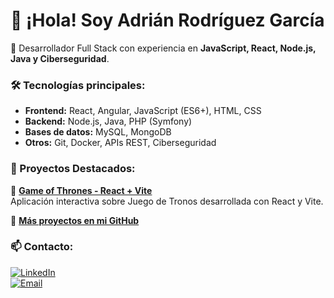 # 👋 ¡Hola! Soy Adrián Rodríguez García  
🚀 Desarrollador Full Stack con experiencia en **JavaScript, React, Node.js, Java y Ciberseguridad**.  

### 🛠️ Tecnologías principales:
- **Frontend:** React, Angular, JavaScript (ES6+), HTML, CSS  
- **Backend:** Node.js, Java, PHP (Symfony)  
- **Bases de datos:** MySQL, MongoDB  
- **Otros:** Git, Docker, APIs REST, Ciberseguridad  

### 📌 Proyectos Destacados:
🔹 [**Game of Thrones - React + Vite**](https://game-of-thrones-roan.vercel.app)  
    Aplicación interactiva sobre Juego de Tronos desarrollada con React y Vite.  

🔹 [**Más proyectos en mi GitHub**](https://github.com/doggenn?tab=repositories)  

### 📫 Contacto:
  [![LinkedIn](https://img.shields.io/badge/LinkedIn-Adrián_Rodríguez-blue?style=flat&logo=linkedin)](https://www.linkedin.com/in/adrian-rodriguez-garcia/)  
  [![Email](https://img.shields.io/badge/Email-19arg09@gmail.com-red?style=flat&logo=gmail)](mailto:19arg09@gmail.com)  

<!--


## Hi there 👋


**Doggenn/Doggenn** is a ✨ _special_ ✨ repository because its `README.md` (this file) appears on your GitHub profile.

Here are some ideas to get you started:

- 🔭 I’m currently working on ...
- 🌱 I’m currently learning ...
- 👯 I’m looking to collaborate on ...
- 🤔 I’m looking for help with ...
- 💬 Ask me about ...
- 📫 How to reach me: ...
- 😄 Pronouns: ...
- ⚡ Fun fact: ...
-->
